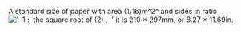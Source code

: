 A standard size of paper with area (1/16)m^2^ and sides in ratio
!['  1 :  the square root of (2) ,  '](../dictionary/equation_images/4114.1..png)
it is 210 × 297mm, or 8.27 × 11.69in.
